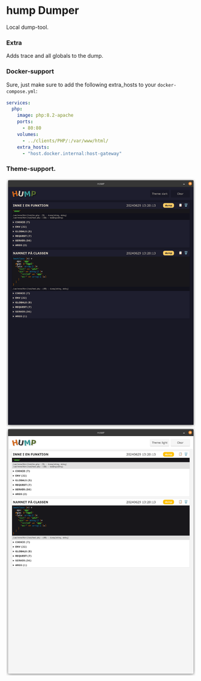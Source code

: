 # hump Dumper

Local dump-tool.

### Extra
Adds trace and all globals to the dump.

### Docker-support
Sure, just make sure to add the following extra_hosts to your `docker-compose.yml`:
```yaml
services:
  php:
    image: php:8.2-apache
    ports:
      - 80:80
    volumes:
      - ../clients/PHP/:/var/www/html/
    extra_hosts:
      - "host.docker.internal:host-gateway"
```

### Theme-support.
![Dark](screenshots/dark.png)
![Light](screenshots/light.png)


